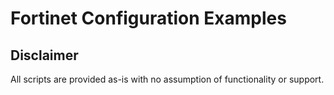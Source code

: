 # Fortinet Configuration Examples



## Disclaimer

All scripts are provided as-is with no assumption of functionality or support.